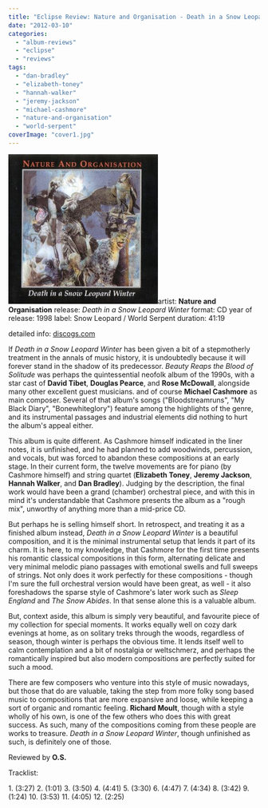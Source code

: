 ```yaml
---
title: "Eclipse Review: Nature and Organisation - Death in a Snow Leopard Winter (1998)"
date: "2012-03-10"
categories: 
  - "album-reviews"
  - "eclipse"
  - "reviews"
tags: 
  - "dan-bradley"
  - "elizabeth-toney"
  - "hannah-walker"
  - "jeremy-jackson"
  - "michael-cashmore"
  - "nature-and-organisation"
  - "world-serpent"
coverImage: "cover1.jpg"
---
```


[![](images/cover1.jpg "natureandorganisation_deathinasnowleopardwinter")](http://www.eveningoflight.nl/wordpress/wp-content/uploads/2012/03/cover1.jpg)artist: **Nature and Organisation** release: _Death in a Snow Leopard Winter_ format: CD year of release: 1998 label: Snow Leopard / World Serpent duration: 41:19

detailed info: [discogs.com](http://www.discogs.com/Nature-And-Organisation-Death-In-A-Snow-Leopard-Winter/release/400546)

If _Death in a Snow Leopard Winter_ has been given a bit of a stepmotherly treatment in the annals of music history, it is undoubtedly because it will forever stand in the shadow of its predecessor. _Beauty Reaps the Blood of Solitude_ was perhaps the quintessential neofolk album of the 1990s, with a star cast of **David Tibet**, **Douglas Pearce**, and **Rose McDowall**, alongside many other excellent guest musicians. and of course **Michael Cashmore** as main composer. Several of that album's songs ("Bloodstreamruns", "My Black Diary", "Bonewhiteglory") feature among the highlights of the genre, and its instrumental passages and industrial elements did nothing to hurt the album's appeal either.

This album is quite different. As Cashmore himself indicated in the liner notes, it is unfinished, and he had planned to add woodwinds, percussion, and vocals, but was forced to abandon these compositions at an early stage. In their current form, the twelve movements are for piano (by Cashmore himself) and string quartet (**Elizabeth Toney**, **Jeremy Jackson**, **Hannah Walker**, and **Dan Bradley**). Judging by the description, the final work would have been a grand (chamber) orchestral piece, and with this in mind it's understandable that Cashmore presents the album as a "rough mix", unworthy of anything more than a mid-price CD.

But perhaps he is selling himself short. In retrospect, and treating it as a finished album instead, _Death in a Snow Leopard Winter_ is a beautiful composition, and it is the minimal instrumental setup that lends it part of its charm. It is here, to my knowledge, that Cashmore for the first time presents his romantic classical compositions in this form, alternating delicate and very minimal melodic piano passages with emotional swells and full sweeps of strings. Not only does it work perfectly for these compositions - though I'm sure the full orchestral version would have been great, as well - it also foreshadows the sparse style of Cashmore's later work such as _Sleep England_ and _The Snow Abides_. In that sense alone this is a valuable album.

But, context aside, this album is simply very beautiful, and favourite piece of my collection for special moments. It works equally well on cozy dark evenings at home, as on solitary treks through the woods, regardless of season, though winter is perhaps the obvious time. It lends itself well to calm contemplation and a bit of nostalgia or weltschmerz, and perhaps the romantically inspired but also modern compositions are perfectly suited for such a mood.

There are few composers who venture into this style of music nowadays, but those that do are valuable, taking the step from more folky song based music to compositions that are more expansive and loose, while keeping a sort of organic and romantic feeling. **Richard Moult**, though with a style wholly of his own, is one of the few others who does this with great success. As such, many of the compositions coming from these people are works to treasure. _Death in a Snow Leopard Winter_, though unfinished as such, is definitely one of those.

Reviewed by **O.S.**

Tracklist:

1\. (3:27) 2. (1:01) 3. (3:50) 4. (4:41) 5. (3:30) 6. (4:47) 7. (4:34) 8. (3:42) 9. (1:24) 10. (3:53) 11. (4:05) 12. (2:25)
